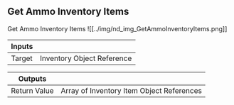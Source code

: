## Get Ammo Inventory Items
Get Ammo Inventory Items
![[../img/nd_img_GetAmmoInventoryItems.png]]

|Inputs||
|--|--|
| Target | Inventory Object Reference |

|Outputs||
|--|--|
| Return Value | Array of Inventory Item Object References |
